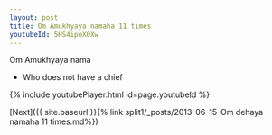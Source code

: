 ```yaml
---
layout: post
title: Om Amukhyaya namaha 11 times
youtubeId: 5HS4ipoX0Xw
---
```

 
 
Om Amukhyaya nama 
 
 -  Who does not have a chief 
 
  
 
  
 
 
 
 
 
 


{% include youtubePlayer.html id=page.youtubeId %}
 
[Next]({{ site.baseurl }}{% link  split1/_posts/2013-06-15-Om dehaya namaha 11 times.md%})
 

